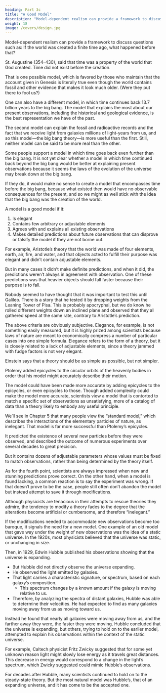 ```yaml
---
heading: Part 3c
title: "A Good Model"
description: "Model-dependent realism can provide a framework to discuss questions"
weight: 18
image: /covers/design.jpg
---
```




Model-dependent realism can provide a framework to discuss questions such as: If the world was created a finite time ago, what happened before that? 

St. Augustine (354–430), said that time was a property of the world that God created. Time did not exist before the creation.
<!-- , which he believed had occurred not that long ago.  -->

That is one possible model, which is favored by those who maintain that the account given in Genesis is literally true even though the world contains fossil and other evidence that makes it look much older. (Were they put there to fool us?) 

One can also have a different model, in which time continues back 13.7 billion years to the big bang. The model that explains the most about our present observations, including the historical and geological evidence, is the best representation we have of the past. 

The second model can explain the fossil and radioactive records and the fact that we receive light from galaxies millions of light-years from us, and so this model—the big bang theory—is more useful
than the first. Still, neither model can be said to be more real than the other.

Some people support a model in which time goes back even further than the big bang. It is not yet clear whether a model in which time continued back beyond the big bang would be better at explaining present observations because it seems the laws of the evolution of the universe may break down at the big bang. 

If they do, it would make no sense to create a model that encompasses time before the big bang, because what existed then would have no observable consequences for the present, and so we might as well stick with the idea that the big bang was the creation of the world.

A model is a good model if it:

1. Is elegant
2. Contains few arbitrary or adjustable elements
3. Agrees with and explains all existing observations
4. Makes detailed predictions about future observations that can disprove or falsify the model
if they are not borne out.


For example, Aristotle’s theory that the world was made of four elements, earth, air, fire, and water, and that objects acted to fulfill their purpose was elegant and didn’t contain adjustable elements. 

But in many cases it didn’t make definite predictions, and when it did, the predictions weren’t always in agreement with observation. One of these predictions was that heavier objects should fall faster because their purpose is to fall. 

Nobody seemed to have thought that it was important to test this until Galileo. There is a story that he tested it by dropping weights from the Leaning Tower of Pisa. This is probably apocryphal, but we do know he rolled different weights down an inclined plane and observed that they all gathered speed at the same rate, contrary to Aristotle’s prediction.

The above criteria are obviously subjective. Elegance, for example, is not something easily measured, but it is highly prized among scientists because laws of nature are meant to economically compress a number of particular cases into one simple formula. Elegance refers to the form of a theory, but it is closely related to a lack of adjustable elements, since a theory jammed with fudge factors is not very elegant. 

Einstein says that a theory should be as simple as possible, but not simpler. 

Ptolemy added epicycles to the circular orbits of the heavenly bodies in order that his model might accurately describe their motion. 

The model could have been made more accurate by adding epicycles to the epicycles, or even epicycles to those. Though added complexity could make the model more accurate, scientists view a model that is contorted to match a specific set of observations as unsatisfying, more of a catalog of data than a theory likely to embody any useful principle.

We’ll see in Chapter 5 that many people view the “standard model,” which describes the interactions of the elementary particles of nature, as inelegant. That model is far more successful than Ptolemy’s epicycles. 

It predicted the existence of several new particles before they were observed, and described the outcome of numerous experiments over several decades to great precision. 

But it contains dozens of adjustable parameters whose values must be fixed to match observations, rather than being determined by the theory itself. 

As for the fourth point, scientists are always impressed when new and stunning predictions prove correct. On the other hand, when a model is found lacking, a common reaction is to say the experiment was wrong. If that doesn’t prove to be the case, people still often don’t abandon the model but instead attempt to save it through modifications. 

Although physicists are tenacious in their attempts to rescue theories they admire, the tendency to modify a theory fades to the degree that the alterations become artificial or cumbersome, and therefore “inelegant.” 

If the modifications needed to accommodate new observations become too baroque, it signals the need for a new model. One example of an old model that gave way under the weight of new observations was the idea of a static universe. In the 1920s, most physicists believed that the universe was static, or unchanging in size. 

Then, in 1929, Edwin Hubble published his observations showing that the universe is expanding.
- But Hubble did not directly observe the universe expanding. 
- He observed the light emitted by galaxies.
- That light carries a characteristic signature, or spectrum, based on each galaxy’s composition.
  - This spectrum changes by a known amount if the galaxy is moving relative to us. 
- Therefore, by analyzing the spectra of distant galaxies, Hubble was able to determine their velocities. He had expected to find as many galaxies moving away from us as moving toward us. 

Instead he found that nearly all galaxies were moving away from us, and the farther away they were, the faster they were moving. Hubble concluded that the universe is expanding, but others, trying to hold on to the earlier model, attempted to explain his observations within the context of the static universe.

For example, Caltech physicist Fritz Zwicky suggested that for some yet unknown reason light might slowly lose energy as it travels great distances. This decrease in energy would correspond to a change in the light’s spectrum, which Zwicky suggested could mimic Hubble’s observations.

For decades after Hubble, many scientists continued to hold on to the steady-state theory. But the most natural model was Hubble’s, that of an expanding universe, and it has come to be the accepted one.

